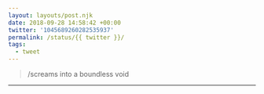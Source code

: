 ```yaml
---
layout: layouts/post.njk
date: 2018-09-28 14:58:42 +00:00
twitter: '1045689260282535937'
permalink: /status/{{ twitter }}/
tags: 
  - tweet
---
```


> /screams into a boundless void

---
